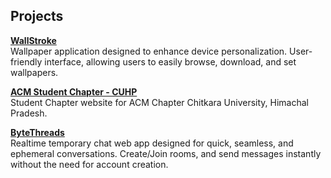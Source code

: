 ## Projects

**[WallStroke](https://play.google.com/store/apps/details?id=com.appy.wallstroke)** <br>Wallpaper application designed to enhance device personalization. User-friendly interface, allowing users to easily browse, download, and set wallpapers.

**[ACM Student Chapter - CUHP](https://acmcuhp.web.app)** <br> Student Chapter website for ACM Chapter Chitkara University, Himachal Pradesh.

**[ByteThreads](https://bytethreads.web.app)** <br> Realtime temporary chat web app designed for quick, seamless, and ephemeral conversations. Create/Join rooms, and send messages instantly without the need for account creation.

